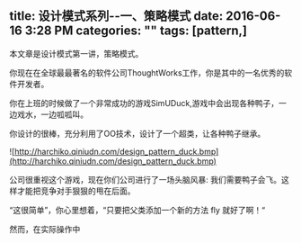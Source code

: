 title: 设计模式系列--一、策略模式
date: 2016-06-16 3:28 PM
categories: ""
tags: [pattern,]
---
本文章是设计模式第一讲，策略模式。

<!--more-->

你现在在全球最最著名的软件公司ThoughtWorks工作，你是其中的一名优秀的软件开发者。

你在上班的时候做了一个非常成功的游戏SimUDuck,游戏中会出现各种鸭子，一边戏水，一边呱呱叫。

你设计的很棒，充分利用了OO技术，设计了一个超类，让各种鸭子继承。

![http://harchiko.qiniudn.com/design_pattern_duck.bmp](http://harchiko.qiniudn.com/design_pattern_duck.bmp)

公司很重视这个游戏，现在你们公司进行了一场头脑风暴: 我们需要鸭子会飞。这样才能把竞争对手狠狠的甩在后面。

“这很简单”，你心里想着，“只要把父类添加一个新的方法 fly 就好了啊！“

然而，在实际操作中